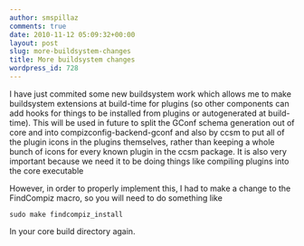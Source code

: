 ```yaml
---
author: smspillaz
comments: true
date: 2010-11-12 05:09:32+00:00
layout: post
slug: more-buildsystem-changes
title: More buildsystem changes
wordpress_id: 728
---
```


I have just commited some new buildsystem work which allows me to make buildsystem extensions at build-time for plugins (so other components can add hooks for things to be installed from plugins or autogenerated at build-time). This will be used in future to split the GConf schema generation out of core and into compizconfig-backend-gconf and also by ccsm to put all of the plugin icons in the plugins themselves, rather than keeping a whole bunch of icons for every known plugin in the ccsm package. It is also very important because we need it to be doing things like compiling plugins into the core executable

However, in order to properly implement this, I had to make a change to the FindCompiz macro, so you will need to do something like

    
    sudo make findcompiz_install


In your core build directory again.
